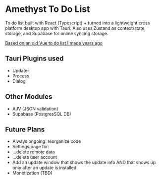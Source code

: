 # Amethyst To Do List

To do list built with React (Typescript) + turned into a lightweight cross platform desktop app with Tauri. Also uses Zustand as context/state storage, and Supabase for online syncing storage.

[Based on an old Vue to do list I made years ago](https://codepen.io/wrawasia/pen/poJjgJd)

## Tauri Plugins used

- Updater
- Process
- Dialog

## Other Modules

- AJV (JSON validation)
- Supabase (PostgresSQL DB)

## Future Plans

- Always ongoing: reorganize code
- Settings page for:
- ...delete remote data
- ...delete user account
- Add an update window that shows the update info AND that shows up only after an update is installed
- Monetization (TBD)
